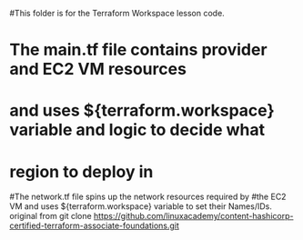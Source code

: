 #This folder is for the Terraform Workspace lesson code.

# The main.tf file contains provider and EC2 VM resources
# and uses ${terraform.workspace} variable and logic to decide what
# region to deploy in

#The network.tf file spins up the network resources required by
#the EC2 VM and uses ${terraform.workspace} variable to set their Names/IDs.
original from 
git clone https://github.com/linuxacademy/content-hashicorp-certified-terraform-associate-foundations.git
